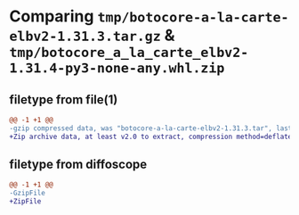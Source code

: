 # Comparing `tmp/botocore-a-la-carte-elbv2-1.31.3.tar.gz` & `tmp/botocore_a_la_carte_elbv2-1.31.4-py3-none-any.whl.zip`

## filetype from file(1)

```diff
@@ -1 +1 @@
-gzip compressed data, was "botocore-a-la-carte-elbv2-1.31.3.tar", last modified: Fri Jul 14 01:46:14 2023, max compression
+Zip archive data, at least v2.0 to extract, compression method=deflate
```

## filetype from diffoscope

```diff
@@ -1 +1 @@
-GzipFile
+ZipFile
```

